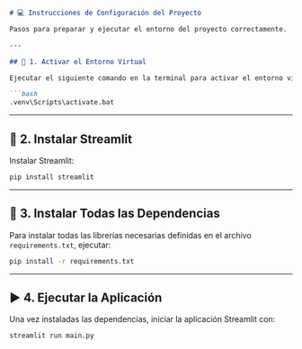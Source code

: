 ````markdown
# 💻 Instrucciones de Configuración del Proyecto

Pasos para preparar y ejecutar el entorno del proyecto correctamente.

---

## 🔹 1. Activar el Entorno Virtual

Ejecutar el siguiente comando en la terminal para activar el entorno virtual:

```bash
.venv\Scripts\activate.bat
````

---

## 🔹 2. Instalar Streamlit

Instalar Streamlit:

```bash
pip install streamlit
```

---

## 🔹 3. Instalar Todas las Dependencias

Para instalar todas las librerías necesarias definidas en el archivo `requirements.txt`, ejecutar:

```bash
pip install -r requirements.txt
```

---

## ▶️ 4. Ejecutar la Aplicación

Una vez instaladas las dependencias, iniciar la aplicación Streamlit con:

```bash
streamlit run main.py
```
